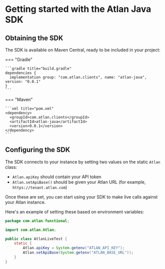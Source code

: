 
# Getting started with the Atlan Java SDK

## Obtaining the SDK

The SDK is available on Maven Central, ready to be included in your project:

=== "Gradle"

	```gradle title="build.gradle"
	dependencies {
	  implementation group: "com.atlan.clients", name: "atlan-java", version: "0.0.1"
	}
	```

=== "Maven"

	```xml title="pom.xml"
	<dependency>
	  <groupId>com.atlan.clients</groupId>
	  <artifactId>atlan-java</artifactId>
	  <version>0.0.1</version>
	</dependency>
	```

## Configuring the SDK

The SDK connects to your instance by setting two values on the static `Atlan` class:

- `Atlan.apiKey` should contain your API token
- `Atlan.setApiBase()` should be given your Atlan URL (for example, `https://tenant.atlan.com`)

Once these are set, you can start using your SDK to make live calls against your Atlan instance.

Here's an example of setting these based on environment variables:

```java title="AtlanLiveTest.java"
package com.atlan.functional;

import com.atlan.Atlan;

public class AtlanLiveTest {
    static {
        Atlan.apiKey = System.getenv("ATLAN_API_KEY");
        Atlan.setApiBase(System.getenv("ATLAN_BASE_URL"));
    }
}
```

